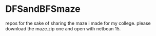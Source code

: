 # DFSandBFSmaze
repos for the sake of sharing the maze i made for my college.
please download the maze.zip one and open with netbean 15.
